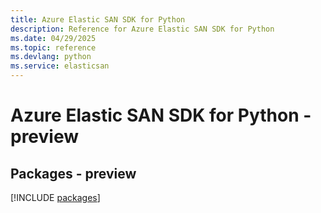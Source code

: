 ```yaml
---
title: Azure Elastic SAN SDK for Python
description: Reference for Azure Elastic SAN SDK for Python
ms.date: 04/29/2025
ms.topic: reference
ms.devlang: python
ms.service: elasticsan
---
```

# Azure Elastic SAN SDK for Python - preview
## Packages - preview
[!INCLUDE [packages](elastic-san-index.md)]